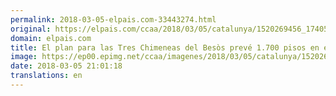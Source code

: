 ```yaml
---
permalink: 2018-03-05-elpais.com-33443274.html
original: https://elpais.com/ccaa/2018/03/05/catalunya/1520269456_174055.html#?ref=rss&format=simple&link=link
domain: elpais.com
title: El plan para las Tres Chimeneas del Besòs prevé 1.700 pisos en edificios de hasta 15 plantas
image: https://ep00.epimg.net/ccaa/imagenes/2018/03/05/catalunya/1520269456_174055_1520269576_rrss_normal.jpg
date: 2018-03-05 21:01:18
translations: en
---
```


